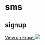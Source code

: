 # sms

## signup

[View on Eraser![](https://app.eraser.io/workspace/pcMyQONsc28r7rUTqRXt/preview?elements=54Ic84XV_EkXOJ_7loke-g&type=embed)](https://app.eraser.io/workspace/pcMyQONsc28r7rUTqRXt?elements=54Ic84XV_EkXOJ_7loke-g)
